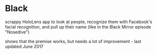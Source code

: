 # Black
scrappy HoloLens app to look at people, recognize them with Facebook's facial recognition, and pull up their name (like in the Black Mirror episode "Nosedive")

shows that the premise works, but needs a lot of improvement - last updated June 2017
